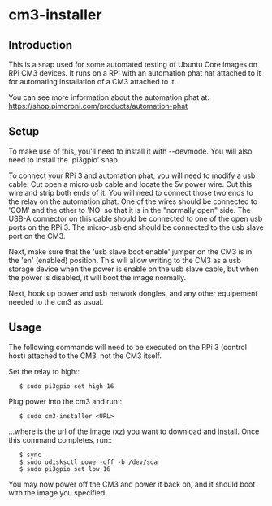 # cm3-installer

## Introduction

This is a snap used for some automated testing of Ubuntu Core images
on RPi CM3 devices. It runs on a RPi with an automation phat hat attached
to it for automating installation of a CM3 attached to it.

You can see more information about the automation phat at:
https://shop.pimoroni.com/products/automation-phat

## Setup

To make use of this, you'll need to install it with --devmode. You will also
need to install the 'pi3gpio' snap.

To connect your RPi 3 and automation phat, you will need to modify a usb
cable. Cut open a micro usb cable and locate the 5v power wire. Cut this
wire and strip both ends of it. You will need to connect those two ends
to the relay on the automation phat.  One of the wires should be connected
to 'COM' and the other to 'NO' so that it is in the "normally open" side.
The USB-A connector on this cable should be connected to one of the open
usb ports on the RPi 3. The micro-usb end should be connected to the
usb slave port on the CM3.

Next, make sure that the 'usb slave boot enable' jumper on the CM3 is
in the 'en' (enabled) position.  This will allow writing to the CM3 as a
usb storage device when the power is enable on the usb slave cable, but
when the power is disabled, it will boot the image normally.

Next, hook up power and usb network dongles, and any other equipement needed
to the cm3 as usual.

## Usage
The following commands will need to be executed on the RPi 3 (control host)
attached to the CM3, not the CM3 itself.

Set the relay to high::

```
   $ sudo pi3gpio set high 16
```

Plug power into the cm3 and run::

```
   $ sudo cm3-installer <URL>
```

...where <URL> is the url of the image (xz) you want to download and install.
Once this command completes, run::

```
   $ sync
   $ sudo udisksctl power-off -b /dev/sda
   $ sudo pi3gpio set low 16
```

You may now power off the CM3 and power it back on, and it should boot with
the image you specified.
